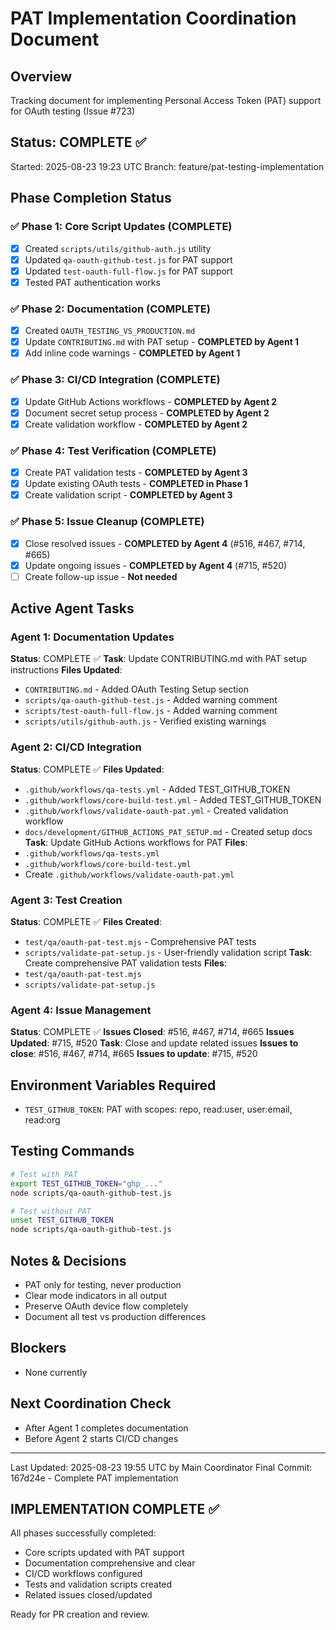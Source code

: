 # PAT Implementation Coordination Document

## Overview
Tracking document for implementing Personal Access Token (PAT) support for OAuth testing (Issue #723)

## Status: COMPLETE ✅
Started: 2025-08-23 19:23 UTC
Branch: feature/pat-testing-implementation

## Phase Completion Status

### ✅ Phase 1: Core Script Updates (COMPLETE)
- [x] Created `scripts/utils/github-auth.js` utility
- [x] Updated `qa-oauth-github-test.js` for PAT support
- [x] Updated `test-oauth-full-flow.js` for PAT support
- [x] Tested PAT authentication works

### ✅ Phase 2: Documentation (COMPLETE)
- [x] Created `OAUTH_TESTING_VS_PRODUCTION.md`
- [x] Update `CONTRIBUTING.md` with PAT setup - **COMPLETED by Agent 1**
- [x] Add inline code warnings - **COMPLETED by Agent 1**

### ✅ Phase 3: CI/CD Integration (COMPLETE)
- [x] Update GitHub Actions workflows - **COMPLETED by Agent 2**
- [x] Document secret setup process - **COMPLETED by Agent 2**
- [x] Create validation workflow - **COMPLETED by Agent 2**

### ✅ Phase 4: Test Verification (COMPLETE)
- [x] Create PAT validation tests - **COMPLETED by Agent 3**
- [x] Update existing OAuth tests - **COMPLETED in Phase 1**
- [x] Create validation script - **COMPLETED by Agent 3**

### ✅ Phase 5: Issue Cleanup (COMPLETE)
- [x] Close resolved issues - **COMPLETED by Agent 4** (#516, #467, #714, #665)
- [x] Update ongoing issues - **COMPLETED by Agent 4** (#715, #520)
- [ ] Create follow-up issue - **Not needed**

## Active Agent Tasks

### Agent 1: Documentation Updates
**Status**: COMPLETE ✅
**Task**: Update CONTRIBUTING.md with PAT setup instructions
**Files Updated**: 
- `CONTRIBUTING.md` - Added OAuth Testing Setup section
- `scripts/qa-oauth-github-test.js` - Added warning comment
- `scripts/test-oauth-full-flow.js` - Added warning comment
- `scripts/utils/github-auth.js` - Verified existing warnings

### Agent 2: CI/CD Integration
**Status**: COMPLETE ✅
**Files Updated**:
- `.github/workflows/qa-tests.yml` - Added TEST_GITHUB_TOKEN
- `.github/workflows/core-build-test.yml` - Added TEST_GITHUB_TOKEN
- `.github/workflows/validate-oauth-pat.yml` - Created validation workflow
- `docs/development/GITHUB_ACTIONS_PAT_SETUP.md` - Created setup docs
**Task**: Update GitHub Actions workflows for PAT
**Files**:
- `.github/workflows/qa-tests.yml`
- `.github/workflows/core-build-test.yml`
- Create `.github/workflows/validate-oauth-pat.yml`

### Agent 3: Test Creation
**Status**: COMPLETE ✅
**Files Created**:
- `test/qa/oauth-pat-test.mjs` - Comprehensive PAT tests
- `scripts/validate-pat-setup.js` - User-friendly validation script
**Task**: Create comprehensive PAT validation tests
**Files**:
- `test/qa/oauth-pat-test.mjs`
- `scripts/validate-pat-setup.js`

### Agent 4: Issue Management
**Status**: COMPLETE ✅
**Issues Closed**: #516, #467, #714, #665
**Issues Updated**: #715, #520
**Task**: Close and update related issues
**Issues to close**: #516, #467, #714, #665
**Issues to update**: #715, #520

## Environment Variables Required
- `TEST_GITHUB_TOKEN`: PAT with scopes: repo, read:user, user:email, read:org

## Testing Commands
```bash
# Test with PAT
export TEST_GITHUB_TOKEN="ghp_..."
node scripts/qa-oauth-github-test.js

# Test without PAT
unset TEST_GITHUB_TOKEN
node scripts/qa-oauth-github-test.js
```

## Notes & Decisions
- PAT only for testing, never production
- Clear mode indicators in all output
- Preserve OAuth device flow completely
- Document all test vs production differences

## Blockers
- None currently

## Next Coordination Check
- After Agent 1 completes documentation
- Before Agent 2 starts CI/CD changes

---
Last Updated: 2025-08-23 19:55 UTC by Main Coordinator
Final Commit: 167d24e - Complete PAT implementation

## IMPLEMENTATION COMPLETE ✅

All phases successfully completed:
- Core scripts updated with PAT support
- Documentation comprehensive and clear
- CI/CD workflows configured
- Tests and validation scripts created
- Related issues closed/updated

Ready for PR creation and review.